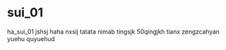 # sui_01
ha_sui_01
jshsj
haha
nxsij
tatata
nimab
tingsjk
50qingjkh
tianx
zengzcahyan
yuehu
quyuehud
